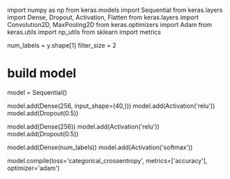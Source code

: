 import numpy as np
from keras.models import Sequential
from keras.layers import Dense, Dropout, Activation, Flatten
from keras.layers import Convolution2D, MaxPooling2D
from keras.optimizers import Adam
from keras.utils import np_utils
from sklearn import metrics 

num_labels = y.shape[1]
filter_size = 2

# build model
model = Sequential()

model.add(Dense(256, input_shape=(40,)))
model.add(Activation('relu'))
model.add(Dropout(0.5))

model.add(Dense(256))
model.add(Activation('relu'))
model.add(Dropout(0.5))

model.add(Dense(num_labels))
model.add(Activation('softmax'))

model.compile(loss='categorical_crossentropy', metrics=['accuracy'], optimizer='adam')
<!---
Veeramreddypushpalatha/Veeramreddypushpalatha is a ✨ special ✨ repository because its `README.md` (this file) appears on your GitHub profile.
You can click the Preview link to take a look at your changes.
--->
